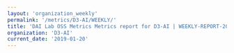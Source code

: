 ```yaml
---
layout: 'organization_weekly'
permalink: '/metrics/D3-AI/WEEKLY/'
title: 'DAI Lab OSS Metrics Metrics report for D3-AI | WEEKLY-REPORT-2019-01-20'
organization: 'D3-AI'
current_date: '2019-01-20'
---
```

